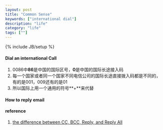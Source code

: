 ```yaml
---
layout: post
title: "Common Sense"
keywords: ["international dial"]
description: "life"
category: "life"
tags: [""]
---
```

{% include JB/setup %}

#### Dial an international Call

1. 0086中**86**是中国的国际区号，**0**是中国的国际长途接入码
2. 每一个国家或者同一个国家不同电信公司的国际长途直接拨入码都是不同的，有的是001，009还有的是01
3. 所以国际上用一个通用的符号**+**来代替

#### How to reply email



#### reference
1. [the difference between CC, BCC, Reply, and Reply All](https://blog.hubspot.com/sales/reply-reply-all-bcc-flowchart)
